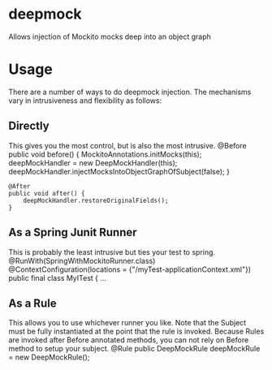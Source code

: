deepmock
========

Allows injection of Mockito mocks deep into an object graph


Usage
=====
There are a number of ways to do deepmock injection. The mechanisms vary in intrusiveness and flexibility as follows:

Directly
--------
This gives you the most control, but is also the most intrusive. 
    @Before
    public void before() {
        MockitoAnnotations.initMocks(this);
        deepMockHandler = new DeepMockHandler(this);
        deepMockHandler.injectMocksIntoObjectGraphOfSubject(false);
    }

    @After
    public void after() {
        deepMockHandler.restoreOriginalFields();
    }
 
As a Spring Junit Runner
------------------------
This is probably the least intrusive but ties your test to spring. 
    @RunWith(SpringWithMockitoRunner.class)
    @ContextConfiguration(locations = {"/myTest-applicationContext.xml"})
    public final class MyITest {
    ...
 
As a Rule
---------
This allows you to use whichever runner you like.
Note that the Subject must be fully instantiated at the point that the rule is invoked. Because Rules are invoked after Before annotated methods, you can not rely on Before method to setup your subject. 
    @Rule
    public DeepMockRule deepMockRule = new DeepMockRule();
 